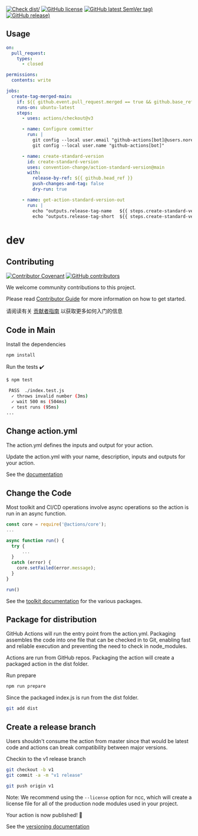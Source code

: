 [![Check dist/](https://github.com/convention-change/action-standard-version/actions/workflows/check-dist.yml/badge.svg)](https://github.com/convention-change/action-standard-version/actions/workflows/check-dist.yml)
[![GitHub license](https://img.shields.io/github/license/convention-change/action-standard-version)](https://github.com/convention-change/action-standard-version)
[![GitHub latest SemVer tag)](https://img.shields.io/github/v/tag/convention-change/action-standard-version)](https://github.com/convention-change/action-standard-version/tags)
[![GitHub release)](https://img.shields.io/github/v/release/convention-change/action-standard-version)](https://github.com/convention-change/action-standard-version/releases)


## Usage

```yaml
on:
  pull_request:
    types: 
      - closed

permissions:
  contents: write

jobs:
  create-tag-merged-main:
    if: ${{ github.event.pull_request.merged == true && github.base_ref == 'main' }}
    runs-on: ubuntu-latest
    steps:
      - uses: actions/checkout@v3

      - name: Configure committer
        run: |
          git config --local user.email "github-actions[bot]@users.noreply.github.com"
          git config --local user.name "github-actions[bot]"

      - name: create-standard-version
        id: create-standard-version
        uses: convention-change/action-standard-version@main
        with:
          release-by-ref: ${{ github.head_ref }}
          push-changes-and-tag: false
          dry-run: true

      - name: get-action-standard-version-out
        run: |
          echo "outputs.release-tag-name   ${{ steps.create-standard-version.outputs.release-tag-name }}"
          echo "outputs.release-tag-short  ${{ steps.create-standard-version.outputs.release-tag-short }}"
```

# dev

## Contributing

[![Contributor Covenant](https://img.shields.io/badge/contributor%20covenant-v1.4-ff69b4.svg)](.github/CONTRIBUTING_DOC/CODE_OF_CONDUCT.md)
[![GitHub contributors](https://img.shields.io/github/contributors/convention-change/action-standard-version)](https://github.com/convention-change/action-standard-version/graphs/contributors)

We welcome community contributions to this project.

Please read [Contributor Guide](.github/CONTRIBUTING_DOC/CONTRIBUTING.md) for more information on how to get started.

请阅读有关 [贡献者指南](.github/CONTRIBUTING_DOC/zh-CN/CONTRIBUTING.md) 以获取更多如何入门的信息

## Code in Main

Install the dependencies

```bash
npm install
```

Run the tests :heavy_check_mark:

```bash
$ npm test

 PASS  ./index.test.js
  ✓ throws invalid number (3ms)
  ✓ wait 500 ms (504ms)
  ✓ test runs (95ms)
...
```

## Change action.yml

The action.yml defines the inputs and output for your action.

Update the action.yml with your name, description, inputs and outputs for your action.

See the [documentation](https://help.github.com/en/articles/metadata-syntax-for-github-actions)

## Change the Code

Most toolkit and CI/CD operations involve async operations so the action is run in an async function.

```javascript
const core = require('@actions/core');
...

async function run() {
  try {
      ...
  }
  catch (error) {
    core.setFailed(error.message);
  }
}

run()
```

See the [toolkit documentation](https://github.com/actions/toolkit/blob/master/README.md#packages) for the various packages.

## Package for distribution

GitHub Actions will run the entry point from the action.yml. Packaging assembles the code into one file that can be checked in to Git, enabling fast and reliable execution and preventing the need to check in node_modules.

Actions are run from GitHub repos.  Packaging the action will create a packaged action in the dist folder.

Run prepare

```bash
npm run prepare
```

Since the packaged index.js is run from the dist folder.

```bash
git add dist
```

## Create a release branch

Users shouldn't consume the action from master since that would be latest code and actions can break compatibility between major versions.

Checkin to the v1 release branch

```bash
git checkout -b v1
git commit -a -m "v1 release"
```

```bash
git push origin v1
```

Note: We recommend using the `--license` option for ncc, which will create a license file for all of the production node modules used in your project.

Your action is now published! :rocket:

See the [versioning documentation](https://github.com/actions/toolkit/blob/master/docs/action-versioning.md)

